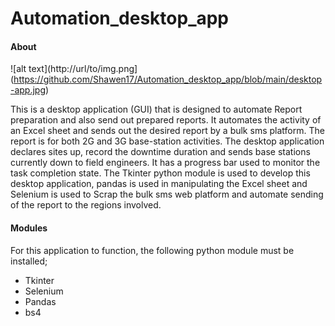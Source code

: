 # Automation_desktop_app

#### About

![alt text](http://url/to/img.png](https://github.com/Shawen17/Automation_desktop_app/blob/main/desktop-app.jpg)

This is a desktop application (GUI) that is designed to automate Report preparation and also send out prepared reports.
It automates the activity of an Excel sheet and sends out the desired report by a bulk sms platform.
The report is for both 2G and 3G base-station activities. The desktop application declares sites up, record the downtime duration and sends base stations currently down to field
engineers. It has a progress bar used to monitor the task completion state.
The Tkinter python module is used to develop this desktop application, pandas is used in manipulating the Excel sheet and Selenium is used to Scrap the bulk sms web platform and 
automate sending of the report to the regions involved.

#### Modules
For this application to function, the following python module must be installed;
* Tkinter
* Selenium
* Pandas
* bs4
